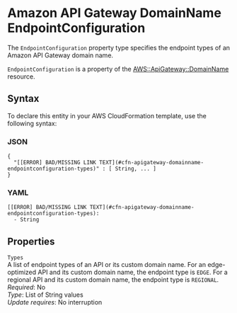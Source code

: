# Amazon API Gateway DomainName EndpointConfiguration<a name="aws-properties-apigateway-domainname-endpointconfiguration"></a>

<a name="aws-properties-apigateway-domainname-endpointconfiguration-description"></a>The `EndpointConfiguration` property type specifies the endpoint types of an Amazon API Gateway domain name\.

<a name="aws-properties-apigateway-domainname-endpointconfiguration-inheritance"></a> `EndpointConfiguration` is a property of the [AWS::ApiGateway::DomainName](aws-resource-apigateway-domainname.md) resource\.

## Syntax<a name="aws-properties-apigateway-domainname-endpointconfiguration-syntax"></a>

To declare this entity in your AWS CloudFormation template, use the following syntax:

### JSON<a name="aws-properties-apigateway-domainname-endpointconfiguration-syntax.json"></a>

```
{
  "[[ERROR] BAD/MISSING LINK TEXT](#cfn-apigateway-domainname-endpointconfiguration-types)" : [ String, ... ]
}
```

### YAML<a name="aws-properties-apigateway-domainname-endpointconfiguration-syntax.yaml"></a>

```
[[ERROR] BAD/MISSING LINK TEXT](#cfn-apigateway-domainname-endpointconfiguration-types): 
  - String
```

## Properties<a name="aws-properties-apigateway-domainname-endpointconfiguration-properties"></a>

`Types`  
A list of endpoint types of an API or its custom domain name\. For an edge\-optimized API and its custom domain name, the endpoint type is `EDGE`\. For a regional API and its custom domain name, the endpoint type is `REGIONAL`\.  
 *Required*: No  
 *Type*: List of String values  
 *Update requires*: No interruption 